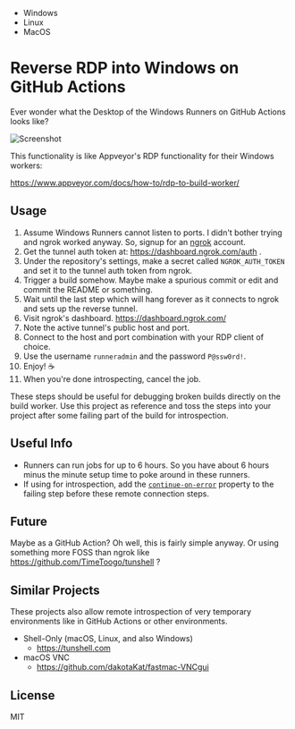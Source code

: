 - Windows
- Linux
- MacOS

# Reverse RDP into Windows on GitHub Actions

Ever wonder what the Desktop of the Windows Runners on GitHub Actions looks like?

![Screenshot](screenshot.png)

This functionality is like Appveyor's RDP functionality for their Windows workers:

https://www.appveyor.com/docs/how-to/rdp-to-build-worker/

## Usage

1. Assume Windows Runners cannot listen to ports. I didn't bother trying and ngrok worked anyway. So, signup for an [ngrok] account.
2. Get the tunnel auth token at: https://dashboard.ngrok.com/auth .
3. Under the repository's settings, make a secret called `NGROK_AUTH_TOKEN` and set it to the tunnel auth token from ngrok.
4. Trigger a build somehow. Maybe make a spurious commit or edit and commit the README or something.
5. Wait until the last step which will hang forever as it connects to ngrok and sets up the reverse tunnel.
6. Visit ngrok's dashboard. https://dashboard.ngrok.com/
7. Note the active tunnel's public host and port.
8. Connect to the host and port combination with your RDP client of choice.
9. Use the username `runneradmin` and the password `P@ssw0rd!`.
10. Enjoy! ☕
11. When you're done introspecting, cancel the job.

These steps should be useful for debugging broken builds directly on the build worker. Use this project as reference and toss the steps into your project after some failing part of the build for introspection.

## Useful Info

* Runners can run jobs for up to 6 hours. So you have about 6 hours minus the minute setup time to poke around in these runners.
* If using for introspection, add the [`continue-on-error`](https://help.github.com/en/actions/automating-your-workflow-with-github-actions/workflow-syntax-for-github-actions) property to the failing step before these remote connection steps.

## Future

Maybe as a GitHub Action? Oh well, this is fairly simple anyway. Or using something more FOSS than ngrok like https://github.com/TimeToogo/tunshell ?

## Similar Projects

These projects also allow remote introspection of very temporary environments like in GitHub Actions or other environments. 

* Shell-Only (macOS, Linux, and also Windows)
  * https://tunshell.com
* macOS VNC
  * https://github.com/dakotaKat/fastmac-VNCgui

## License

MIT

[ngrok]: https://ngrok.com/
